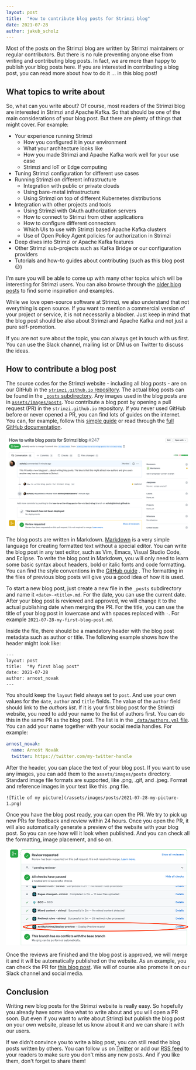 ```yaml
---
layout: post
title:  "How to contribute blog posts for Strimzi blog"
date: 2021-07-28
author: jakub_scholz
---
```


Most of the posts on the Strimzi blog are written by Strimzi maintainers or regular contributors.
But there is no rule preventing anyone else from writing and contributing blog posts.
In fact, we are more than happy to publish your blog posts here.
If you are interested in contributing a blog post, you can read more about how to do it ... in this blog post!

<!--more-->

## What topics to write about

So, what can you write about?
Of course, most readers of the Strimzi blog are interested in Strimzi and Apache Kafka.
So that should be one of the main considerations of your blog post.
But there are plenty of things that might cover.
For example:

* Your experience running Strimzi
    * How you configured it in your environment
    * What your architecture looks like
    * How you made Strimzi and Apache Kafka work well for your use case
    * Strimzi and IoT or Edge computing
* Tuning Strimzi configuration for different use cases
* Running Strimzi on different infrastructure
    * Integration with public or private clouds
    * Using bare-metal infrastructure
    * Using Strimzi on top of different Kubernetes distributions
* Integration with other projects and tools
    * Using Strimzi with OAuth authorization servers
    * How to connect to Strimzi from other applications
    * How to configure different connectors
    * Which UIs to use with Strimzi based Apache Kafka clusters
    * Use of Open Policy Agent policies for authorization in Strimzi
* Deep dives into Strimzi or Apache Kafka features
* Other Strimzi sub-projects such as Kafka Bridge or our configuration providers
* Tutorials and how-to guides about contributing (such as this blog post 😉)

I'm sure you will be able to come up with many other topics which will be interesting for Strimzi users.
You can also browse through the [older blog posts](https://strimzi.io/blog/) to find some inspiration and examples.

While we love open-source software at Strimzi, we also understand that not everything is open source.
If you want to mention a commercial version of your project or service, it is not necessarily a blocker.
Just keep in mind that the blog post should be also about Strimzi and Apache Kafka and not just a pure self-promotion.

If you are not sure about the topic, you can always get in touch with us first.
You can use the Slack channel, mailing list or DM us on Twitter to discuss the ideas.

## How to contribute a blog post

The source codes for the Strimzi website - including all blog posts - are on our GitHub in the [`strimzi.github.io` repository](https://github.com/strimzi/strimzi.github.io).
The actual blog posts can be found in the [`_posts` subdirectory](https://github.com/strimzi/strimzi.github.io/tree/main/_posts).
Any images used in the blog posts are in [`assets/images/posts`](https://github.com/strimzi/strimzi.github.io/tree/main/assets/images/posts).
You contribute a blog post by opening a pull request (PR) in the `strimzi.github.io` repository.
If you never used GitHub before or never opened a PR, you can find lots of guides on the internet.
You can, for example, follow this [simple guide](https://opensource.com/article/19/7/create-pull-request-github) or read through the [full GitHub documentation](https://docs.github.com/en/github/collaborating-with-pull-requests).

![Open PR with blog post](/assets/images/posts/2021-07-28-blog-post-pr.png)

The blog posts are written in Markdown.
[Markdown](https://en.wikipedia.org/wiki/Markdown) is a very simple language for creating formatted text without a special editor.
You can write the blog post in any text editor, such as Vim, Emacs, Visual Studio Code, and Eclipse.
To write the blog post in Markdown, you will only need to learn some basic syntax about headers, bold or italic fonts and code formatting.
You can find the style conventions in the [GitHub guide](https://guides.github.com/features/mastering-markdown/) .
The formatting in the files of previous blog posts will give you a good idea of how it is used. 

To start a new blog post, just create a new file in the `_posts` subdirectory and name it `<date>-<title>.md`.
For the date, you can use the current date.
After your blog post is reviewed and approved, we will change it to the actual publishing date when merging the PR.
For the title, you can use the title of your blog post in lowercase and with spaces replaced with `-`.
For example `2021-07-28-my-first-blog-post.md`.

Inside the file, there should be a mandatory header with the blog post metadata such as author or title.
The following example shows how the header might look like:

```
---
layout: post
title:  "My first blog post"
date: 2021-07-28
author: arnost_novak
---
```

You should keep the `layout` field always set to `post`.
And use your own values for the `date`, `author` and `title` fields.
The value of the `author` field should link to the _authors list_.
If it is your first blog post for the Strimzi website, you need to add your name to the list of authors first.
You can do this in the same PR as the blog post.
The list is in the [`_data/authors.yml` file](https://github.com/strimzi/strimzi.github.io/blob/main/_data/authors.yml).
You can add your name together with your social media handles.
For example:

```yaml
arnost_novak:
  name: Arnošt Novák
  twitter: https://twitter.com/my-twitter-handle
```

After the header, you can place the text of your blog post.
If you want to use any images, you can add them to the `assets/images/posts` directory.
Standard image file formats are supported, like .png, .gif, and .jpeg.
Format and reference images in your text like this .png file. 

```
![Title of my picture](/assets/images/posts/2021-07-28-my-picture-1.png)
```

Once you have the blog post ready, you can open the PR.
We try to pick up new PRs for feedback and review within 24 hours.
Once you open the PR, it will also automatically generate a preview of the website with your blog post.
So you can see how will it look when published.
And you can check all the formatting, image placement, and so on.

![Preview of the blog post](/assets/images/posts/2021-07-28-blog-post-preview.png)

Once the reviews are finished and the blog post is approved, we will merge it and it will be automatically published on the website.
As an example, you can check the PR for [this blog post](https://github.com/strimzi/strimzi.github.io/pull/247).
We will of course also promote it on our Slack channel and social media.

## Conclusion

Writing new blog posts for the Strimzi website is really easy.
So hopefully you already have some idea what to write about and you will open a PR soon.
But even if you want to write about Strimzi but publish the blog post on your own website, please let us know about it and we can share it with our users.

If we didn't convince you to write a blog post, you can still read the blog posts written by others.
You can follow us on [Twitter](https://twitter.com/strimziio) or add our [RSS feed](https://strimzi.io/feed.xml) to your readers to make sure you don't miss any new posts.
And if you like them, don't forget to share them!
